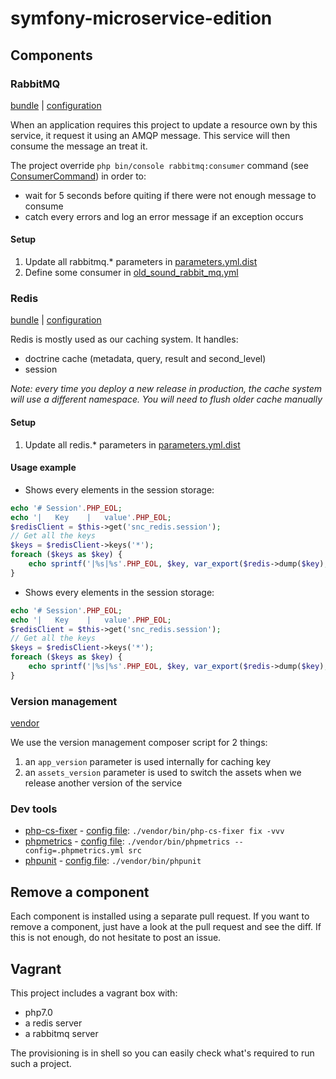 symfony-microservice-edition
============================

Components
----------

### RabbitMQ

[bundle](https://github.com/php-amqplib/RabbitMqBundle) | [configuration](app/config/bundle/old_sound_rabbit_mq.yml)

When an application requires this project to update a resource own by this service, it request it using an AMQP message.
This service will then consume the message an treat it.

The project override `php bin/console rabbitmq:consumer` command (see [ConsumerCommand](src/AppBundle/Command/ConsumerCommand.php)) in order to:
- wait for 5 seconds before quiting if there were not enough message to consume
- catch every errors and log an error message if an exception occurs

#### Setup

1. Update all rabbitmq.* parameters in [parameters.yml.dist](app/config/parameters.yml.dist)
2. Define some consumer in [old_sound_rabbit_mq.yml](app/config/bundle/old_sound_rabbit_mq.yml)

### Redis

[bundle](https://github.com/snc/SncRedisBundle) | [configuration](app/config/bundle/snc_redis.yml)

Redis is mostly used as our caching system. It handles:
- doctrine cache (metadata, query, result and second_level)
- session

_Note: every time you deploy a new release in production, the cache system will use a different namespace. You will need to flush older cache manually_

#### Setup

1. Update all redis.* parameters in [parameters.yml.dist](app/config/parameters.yml.dist)

#### Usage example


- Shows every elements in the session storage:
```php
echo '# Session'.PHP_EOL;
echo '|   Key    |   value'.PHP_EOL;
$redisClient = $this->get('snc_redis.session');
// Get all the keys
$keys = $redisClient->keys('*');
foreach ($keys as $key) {
    echo sprintf('|%s|%s'.PHP_EOL, $key, var_export($redis->dump($key), true));
}
```

- Shows every elements in the session storage:
```php
echo '# Session'.PHP_EOL;
echo '|   Key    |   value'.PHP_EOL;
$redisClient = $this->get('snc_redis.session');
// Get all the keys
$keys = $redisClient->keys('*');
foreach ($keys as $key) {
    echo sprintf('|%s|%s'.PHP_EOL, $key, var_export($redis->dump($key), true));
}
```

### Version management

[vendor](https://github.com/juliendufresne/VersionHandler)

We use the version management composer script for 2 things:
1. an `app_version` parameter is used internally for caching key
2. an `assets_version` parameter is used to switch the assets when we release another version of the service

### Dev tools

- [php-cs-fixer](https://github.com/FriendsOfPHP/PHP-CS-Fixer) - [config file](.php_cs): `./vendor/bin/php-cs-fixer fix -vvv`
- [phpmetrics](https://github.com/phpmetrics/phpmetrics) - [config file](.phpmetrics.yml): `./vendor/bin/phpmetrics --config=.phpmetrics.yml src`
- [phpunit](https://github.com/sebastianbergmann/phpunit) - [config file](phpunit.xml.dist): `./vendor/bin/phpunit`

Remove a component
------------------

Each component is installed using a separate pull request.
If you want to remove a component, just have a look at the pull request and see the diff.
If this is not enough, do not hesitate to post an issue.

Vagrant
-------

This project includes a vagrant box with:
- php7.0
- a redis server
- a rabbitmq server

The provisioning is in shell so you can easily check what's required to run such a project.
